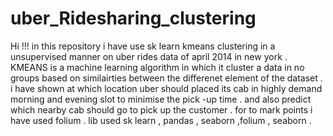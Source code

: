 # uber_Ridesharing_clustering
Hi !!!
in this repository i have use sk learn kmeans clustering in a unsupervised manner on uber rides data of april 2014 in new york .
KMEANS is a machine learning algorithm in which it cluster a data in no groups based on similairties between the differenet element of the dataset .
i have shown at which location uber should placed its cab in highly demand morning and evening slot to minimise the pick -up time .
and also predict which nearby cab should go to pick up the customer .
for to mark points i have used folium .
lib used sk learn , pandas , seaborn ,folium  , seaborn . 
